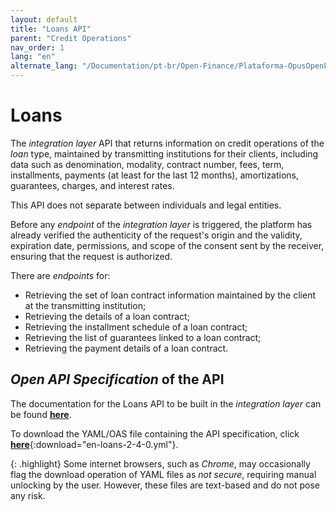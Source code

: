 ```yaml
---
layout: default
title: "Loans API"
parent: "Credit Operations"
nav_order: 1
lang: "en"
alternate_lang: "/Documentation/pt-br/Open-Finance/Plataforma-OpusOpenFinance/apis/Empréstimo/"
---
```


# Loans

The *integration layer* API that returns information on credit operations of the *loan* type, maintained by transmitting institutions for their clients, including data such as denomination, modality, contract number, fees, term, installments, payments (at least for the last 12 months), amortizations, guarantees, charges, and interest rates.

This API does not separate between individuals and legal entities.

Before any *endpoint* of the *integration layer* is triggered, the platform has already verified the authenticity of the request's origin and the validity, expiration date, permissions, and scope of the consent sent by the receiver, ensuring that the request is authorized.

There are *endpoints* for:

- Retrieving the set of loan contract information maintained by the client at the transmitting institution;
- Retrieving the details of a loan contract;
- Retrieving the installment schedule of a loan contract;
- Retrieving the list of guarantees linked to a loan contract;
- Retrieving the payment details of a loan contract.

## *Open API Specification* of the API

The documentation for the Loans API to be built in the *integration layer* can be found [**here**][API-Empréstimo].

To download the YAML/OAS file containing the API specification, click [**here**](en-loans-2-4-0.yml){:download="en-loans-2-4-0.yml"}.

{: .highlight}
Some internet browsers, such as *Chrome*, may occasionally flag the download operation of YAML files as *not secure*, requiring manual unlocking by the user. However, these files are text-based and do not pose any risk.

[API-Empréstimo]: ../../../../swagger-ui/index.html?api=en-Empréstimo
